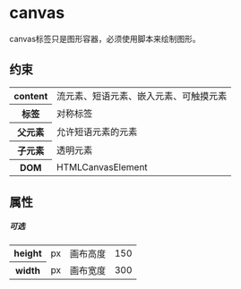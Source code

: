# canvas

canvas标签只是图形容器，必须使用脚本来绘制图形。

## 约束

<table>
<tr>
    <th>content</th>
    <td>流元素、短语元素、嵌入元素、可触摸元素</td>
</tr>
<tr>
    <th>标签</th>
    <td>对称标签</td>
</tr>
<tr>
    <th>父元素</th>
    <td>允许短语元素的元素</td>
</tr>
<tr>
    <th>子元素</th>
    <td>透明元素</td>
</tr>
<tr>
    <th>DOM</th>
    <td>HTMLCanvasElement</td>
</tr>
</table>


## 属性

##### 可选

<table>
<tr>
	<th>height</th>
	<td>px</td>
	<td>画布高度</td>
	<td>150</td>
</tr>
<tr>
	<th>width</th>
	<td>px</td>
	<td>画布宽度</td>
	<td>300</td>
</tr>
</table>